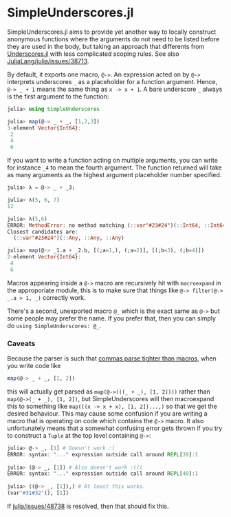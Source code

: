 # SimpleUnderscores.jl

SimpleUnderscores.jl aims to provide yet another way to locally construct anonymous functions where the arguments do not need to be listed before they are used in the body, but taking an approach that differents from [Underscores.jl](https://github.com/c42f/Underscores.jl) with less complicated scoping rules. See also [JuliaLang/julia/issues/38713](https://github.com/JuliaLang/julia/issues/38713).

By default, it exports one macro, `@->`. An expression acted on by `@->` interprets underscores `_` as a placeholder for a function argument. Hence, `@-> _ + 1` means the same thing as `x -> x + 1`. A bare underscore `_` always is the first argument to the function:
``` julia
julia> using SimpleUnderscores

julia> map(@-> _ + _, [1,2,3])
3-element Vector{Int64}:
 2
 4
 6
```

If you want to write a function acting on multiple arguments, you can write for instance `_4` to mean the fourth argument. The function returned will take as many arguments as the highest argument placeholder number specified.

``` julia
julia> λ = @-> _ + _3;

julia> λ(5, 6, 7)
12

julia> λ(5,6)
ERROR: MethodError: no method matching (::var"#23#24")(::Int64, ::Int64)
Closest candidates are:
  (::var"#23#24")(::Any, ::Any, ::Any)

```
```julia
julia> map(@-> _1.a + _2.b, [(;a=1,), (;a=2)], [(;b=3), (;b=4)])
2-element Vector{Int64}:
 4
 6
```

Macros appearing inside a `@->` macro are recursively hit with `macroexpand` in the approporiate module, this is to make sure that things like `@-> filter(@-> _.a > 1, _)` correctly work.

There's a second, unexported macro `@_` which is the exact same as `@->` but some people may prefer the name. If you prefer that, then you can simply do `using SimpleUnderscores: @_`.

### Caveats
Because the parser is such that [commas parse tighter than macros](https://github.com/JuliaLang/julia/issues/36547#issuecomment-1437406477), when you write code like

``` julia
map(@-> _ + _, [1, 2])
```
this will actually get parsed as `map(@->(((_ + _), [1, 2])))` rather than `map(@->(_ + _), [1, 2])`, but SimpleUnderscores will then macroexpand this to something like `map(((x -> x + x), [1, 2])...,)` so that we get the desired behaviour. This may cause some confusion if you are writing a macro that is operating on code which contains the `@->` macro. It also unfortunately means that a somewhat confusing error gets thrown if you try to construct a `Tuple` at the top level containing `@->`:

``` julia
julia> @-> _, [1] # Doesn't work :(
ERROR: syntax: "..." expression outside call around REPL[39]:1
   
julia> (@-> _, [1]) # Also doesn't work :(((
ERROR: syntax: "..." expression outside call around REPL[40]:1
   
julia> ((@-> _, [1]),) # At least this works.
(var"#31#32"(), [1])
```

If [julia/issues/48738](https://github.com/JuliaLang/julia/issues/48738) is resolved, then that should fix this.
